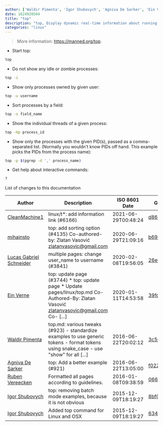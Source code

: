 ```yaml
---
author: ['Waldir Pimenta', 'Igor Shubovych', 'Agniva De Sarker', 'Ein Verne', 'Lucas Gabriel Schneider', 'mihainsto', 'CleanMachine1', 'Ruben Vereecken']
date: 1624920504
title: "top"
description: "top, Display dynamic real-time information about running processes."
categories: "linux"
---
```

> More information: <https://manned.org/top>.

- Start top:

```bash
top
```

- Do not show any idle or zombie processes:

```bash
top -i
```

- Show only processes owned by given user:

```bash
top -u username
```

- Sort processes by a field:

```bash
top -o field_name
```

- Show the individual threads of a given process:

```bash
top -Hp process_id
```

- Show only the processes with the given PID(s), passed as a comma-separated list. (Normally you wouldn't know PIDs off hand. This example picks the PIDs from the process name):

```bash
top -p $(pgrep -d ',' process_name)
```

- Get help about interactive commands:

```bash
?
```
List of changes to this documentation


Author | Description | ISO 8601 Date | GitHub link
------|-----|-----|-----
[CleanMachine1](mailto:78213164+CleanMachine1@users.noreply.github.com) | linux/t*: add information link (#6166) | 2021-06-29T00:48:24 | [d86d3d6206bd](https://github.com/tldr-pages/tldr/commit/d86d3d6206bdf76257ce480be4a8a71d2d4fdda6)
[mihainsto](mailto:44275480+mihainsto@users.noreply.github.com) | top: add sorting option (#4135) Co-authored-by: Zlatan Vasović <zlatanvasovic@gmail.com> | 2020-06-29T21:09:16 | [b697be87f3fd](https://github.com/tldr-pages/tldr/commit/b697be87f3fdeda1a5f95307cae08514118735b0)
[Lucas Gabriel Schneider](mailto:lucas.schneider@sap.com) | multiple pages: change user_name to username (#3841) | 2020-02-08T19:56:05 | [26e019b295f1](https://github.com/tldr-pages/tldr/commit/26e019b295f1782e6dd695b03108f061946327e8)
[Ein Verne](mailto:einverne@gmail.com) | top: update page (#3744) * top: update page * Update pages/linux/top.md Co-Authored-By: Zlatan Vasović <zlatanvasovic@gmail.com> Co- [...] | 2020-01-11T14:53:58 | [39fd1720c24e](https://github.com/tldr-pages/tldr/commit/39fd1720c24e122000484b2eb174d01603154771)
[Waldir Pimenta](mailto:waldyrious@gmail.com) | top.md: various tweaks (#923) - standardize examples to use generic tokens - format tokens using snake_case - use "show" for all [...] | 2016-06-22T20:02:12 | [3c56b7b342c2](https://github.com/tldr-pages/tldr/commit/3c56b7b342c2345082d1fcb39cb0b9bbf9d7556e)
[Agniva De Sarker](mailto:agnivade@yahoo.co.in) | top: Add a better example (#921) | 2016-06-22T13:05:00 | [f022954edafe](https://github.com/tldr-pages/tldr/commit/f022954edafee22a1389d46c62113e23284829d7)
[Ruben Vereecken](mailto:rubenvereecken@gmail.com) | Formatted all pages according to guidelines. | 2016-01-08T09:38:59 | [066582e8eab5](https://github.com/tldr-pages/tldr/commit/066582e8eab57bce9861cc8d379e158d61f1cc95)
[Igor Shubovych](mailto:igor.shubovych@gmail.com) | top: removing batch mode examples, because it is not obvious | 2015-12-09T18:19:27 | [8bf010111a68](https://github.com/tldr-pages/tldr/commit/8bf010111a680c3298b7e1350a71addd5cd90b5a)
[Igor Shubovych](mailto:igor.shubovych@gmail.com) | Added top command for Linux and OSX | 2015-12-09T18:19:27 | [63472222b831](https://github.com/tldr-pages/tldr/commit/63472222b8311001bf1b8ee3dbb623efa2df6bef)

